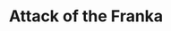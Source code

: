 ---
title: Attack of the Franka
caption: Nunc blandit nisi ligula magna sodales lectus elementum non. Integer id venenatis velit.

projectId: proj_4
skillList:
  - ROS
  - OpenCV
  - Python
  - MoveIt

---